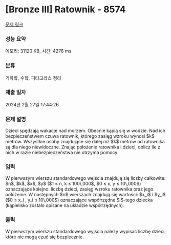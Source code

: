 # [Bronze III] Ratownik - 8574 

[문제 링크](https://www.acmicpc.net/problem/8574) 

### 성능 요약

메모리: 31120 KB, 시간: 4276 ms

### 분류

기하학, 수학, 피타고라스 정리

### 제출 일자

2024년 2월 27일 17:44:26

### 문제 설명

<p>Dzieci spędzają wakacje nad morzem. Obecnie kąpią się w wodzie. Nad ich bezpieczeństwem czuwa ratownik, którego zasięg wzroku wynosi $k$ metrów. Wszystkie osoby znajdujące się dalej niż $k$ metrów od ratownika są dla niego niewidoczne. Znając położenie ratownika i dzieci, oblicz ile z nich w razie niebezpieczeństwa nie otrzyma pomocy.</p>

### 입력 

 <p>W pierwszym wierszu standardowego wejścia znajdują się liczby całkowite: $n$, $k$, $x$, $y$ ($1 ≤ n, k ≤ 100\,000$, $0 ≤ x, y ≤ 10\,000$) oznaczające kolejno: liczbę dzieci, zasięg wzroku ratownika oraz jego położenie. W następnych $n$ wierszach znajdują się wartości: $x_i$ i $y_i$ ($0 ≤ x_i , y_i ≤ 10\,000$) oznaczające współrzędne $i$-tego dziecka (kąpielisko zostało opisane na układzie współrzędnych).</p>

### 출력 

 <p>W pierwszym wierszu standardowego wyjścia należy wypisać liczbę dzieci, które nie mogą czuć się bezpiecznie.</p>

